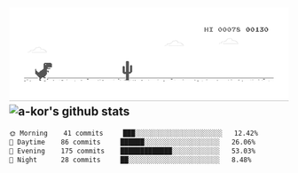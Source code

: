 [![](https://github.com/a-kbv/a-kbv/blob/main/dino.gif)](#)
![a-kor's github stats](https://github-readme-stats.vercel.app/api?username=a-kor&show_icons=true&title_color=ffc857&icon_color=8ac926&text_color=daf7dc&bg_color=151515&hide=["stars"])
---
```text
🌞 Morning    41 commits     ███░░░░░░░░░░░░░░░░░░░░░░   12.42% 
🌆 Daytime    86 commits     ██████░░░░░░░░░░░░░░░░░░░   26.06% 
🌃 Evening    175 commits    █████████████░░░░░░░░░░░░   53.03% 
🌙 Night      28 commits     ██░░░░░░░░░░░░░░░░░░░░░░░   8.48%
